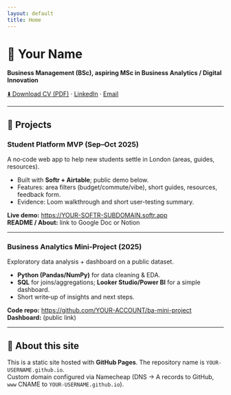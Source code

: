 ```yaml
---
layout: default
title: Home
---
```


# 👋 Your Name
**Business Management (BSc), aspiring MSc in Business Analytics / Digital Innovation**  

[⬇️ Download CV (PDF)](assets/CV.pdf) · [LinkedIn](https://www.linkedin.com/) · [Email](mailto:you@example.com)

---

## 🚀 Projects

### Student Platform MVP (Sep–Oct 2025)
A no‑code web app to help new students settle in London (areas, guides, resources).
- Built with **Softr + Airtable**; public demo below.
- Features: area filters (budget/commute/vibe), short guides, resources, feedback form.
- Evidence: Loom walkthrough and short user-testing summary.

**Live demo:** https://YOUR-SOFTR-SUBDOMAIN.softr.app  
**README / About:** link to Google Doc or Notion

---

### Business Analytics Mini‑Project (2025)
Exploratory data analysis + dashboard on a public dataset.
- **Python (Pandas/NumPy)** for data cleaning & EDA.
- **SQL** for joins/aggregations; **Looker Studio/Power BI** for a simple dashboard.
- Short write‑up of insights and next steps.

**Code repo:** https://github.com/YOUR-ACCOUNT/ba-mini-project  
**Dashboard:** (public link)

---

## 📄 About this site
This is a static site hosted with **GitHub Pages**. The repository name is `YOUR-USERNAME.github.io`.  
Custom domain configured via Namecheap (DNS → A records to GitHub, `www` CNAME to `YOUR-USERNAME.github.io`).


